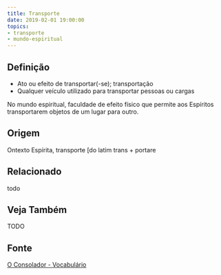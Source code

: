 ```yaml
---
title: Transporte
date: 2019-02-01 19:00:00
topics:
- transporte
- mundo-espiritual
---
```


## Definição
* Ato ou efeito de transportar(-se); transportação 
* Qualquer veículo utilizado para transportar pessoas ou cargas

No mundo espiritual, faculdade de efeito físico que permite aos Espíritos
transportarem objetos de um lugar para outro.

## Origem
Ontexto Espírita, transporte [do latim trans + portare

## Relacionado
todo

## Veja Também
TODO

## Fonte
[O Consolador - Vocabulário](http://www.oconsolador.com.br/linkfixo/vocabulario/principal.html)
